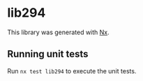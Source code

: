 # lib294

This library was generated with [Nx](https://nx.dev).

## Running unit tests

Run `nx test lib294` to execute the unit tests.
